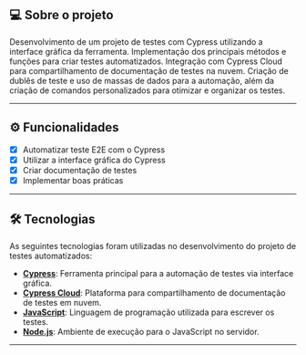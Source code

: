 ## 💻 Sobre o projeto

Desenvolvimento de um projeto de testes com Cypress utilizando a interface gráfica da ferramenta. Implementação dos principais métodos e funções para criar testes automatizados. Integração com Cypress Cloud para compartilhamento de documentação de testes na nuvem. Criação de dublês de teste e uso de massas de dados para a automação, além da criação de comandos personalizados para otimizar e organizar os testes.

---

## ⚙️ Funcionalidades

- [x] Automatizar teste E2E com o Cypress
- [x] Utilizar a interface gráfica do Cypress
- [x] Criar documentação de testes
- [x] Implementar boas práticas

---
## 🛠 Tecnologias

As seguintes tecnologias foram utilizadas no desenvolvimento do projeto de testes automatizados:

- **[Cypress](https://www.cypress.io)**: Ferramenta principal para a automação de testes via interface gráfica.
- **[Cypress Cloud](https://www.cypress.io/cloud)**: Plataforma para compartilhamento de documentação de testes em nuvem.
- **[JavaScript](https://developer.mozilla.org/en-US/docs/Web/JavaScript)**: Linguagem de programação utilizada para escrever os testes.
- **[Node.js](https://nodejs.org)**: Ambiente de execução para o JavaScript no servidor.
---